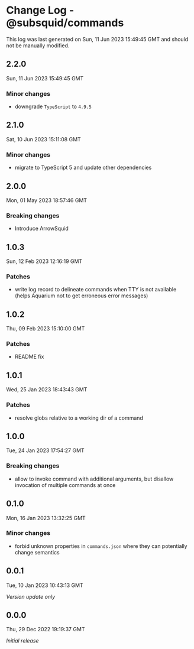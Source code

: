 # Change Log - @subsquid/commands

This log was last generated on Sun, 11 Jun 2023 15:49:45 GMT and should not be manually modified.

## 2.2.0
Sun, 11 Jun 2023 15:49:45 GMT

### Minor changes

- downgrade `TypeScript` to `4.9.5`

## 2.1.0
Sat, 10 Jun 2023 15:11:08 GMT

### Minor changes

- migrate to TypeScript 5 and update other dependencies

## 2.0.0
Mon, 01 May 2023 18:57:46 GMT

### Breaking changes

- Introduce ArrowSquid

## 1.0.3
Sun, 12 Feb 2023 12:16:19 GMT

### Patches

- write log record to delineate commands when TTY is not available (helps Aquarium not to get erroneous error messages)

## 1.0.2
Thu, 09 Feb 2023 15:10:00 GMT

### Patches

- README fix

## 1.0.1
Wed, 25 Jan 2023 18:43:43 GMT

### Patches

- resolve globs relative to a working dir of a command

## 1.0.0
Tue, 24 Jan 2023 17:54:27 GMT

### Breaking changes

- allow to invoke command with additional arguments, but disallow invocation of multiple commands at once

## 0.1.0
Mon, 16 Jan 2023 13:32:25 GMT

### Minor changes

- forbid unknown properties in `commands.json` where they can potentially change semantics

## 0.0.1
Tue, 10 Jan 2023 10:43:13 GMT

_Version update only_

## 0.0.0
Thu, 29 Dec 2022 19:19:37 GMT

_Initial release_

